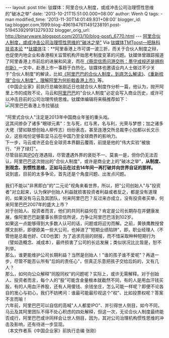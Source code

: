 --- layout: post title:
钛媒体：阿里合伙人制度，或成冲击公司治理惯性思维的"破冰之举" date:
'2013-10-21T15:51:00.000+08:00' author: Wenh Q tags: - man
modified\_time: '2013-11-30T14:01:49.931+08:00' blogger\_id:
tag:blogger.com,1999:blog-4961947611491238191.post-5194539291913279332
blogger\_orig\_url:
http://binaryware.blogspot.com/2013/10/blog-post\_6770.html ---
[阿里合伙人制度，或成冲击公司治理惯性思维的"破冰之举"](http://www.tmtpost.com/71530.html)
Via [钛媒体TMTpost—把脉科技资本论](http://www.tmtpost.com/)
**[钛媒体](http://www.tmtpost.com/ "钛媒体")注：**阿里香港上市可谓一波三折，而关于合伙人制度之辩，也促使内地企业和香港相关监管机构开始思考制度变革的问题。钛媒体曾跟踪报道了阿里香港上市前后的进展和风波，而在[《蔡崇信质问港交所：墨守成规还是拥抱创新》](http://www.tmtpost.com/67192.html)一文中，赴港上市一事趋于白热化。钛媒体也邀请业内人士做过不少关于"合伙人制度"的解读，比如[《阿里巴巴的合伙人制度，到底怎么解读》](http://www.tmtpost.com/60781.html)、[《重新梳理"合伙人制度"，理解阿里为何折戟香港上市》](http://www.tmtpost.com/70377.html)等。\
《中国企业家》前执行总编张刚近日也就合伙人制度作分析一篇，他认为，抛开阿里上市的成败不论，马云和[阿里巴巴](http://www.tmtpost.com/tag/%E9%98%BF%E9%87%8C%E5%B7%B4%E5%B7%B4 "查看 阿里巴巴 中的全部文章")的"合伙人制度"必定会写入商业历史，或许可以冲击目前的公司治理传统思维。钛媒体编辑将来稿推荐如下：\
![](http://www.tmtpost.com/wp-content/uploads/2013/10/138118863726.jpg "阿里巴巴香港上市拉锯战")\
\
"阿里式合伙人"注定是2013年中国商业年鉴的重头戏。\
这其间掺杂了诸多"眼球元素"：生与死，红与黑，名与利，光荣与梦想；加之诸多大佬（譬如联想创始人柳传志）纷纷表态，甚至连港交所总裁李小加都以长文示众，这些戏份足够彰显马云在中国乃至全球商界的影响力。\
下一步，马云或许还会在全球资本界翻云覆雨，前提是他的"伟大实验"被放行、"开了绿灯"。\
尽管目前其[IPO](http://www.tmtpost.com/tag/ipo "查看 IPO 中的全部文章")在港遇阻，尽管遭遇外界的褒贬不一、莫衷一是，但你仍无法否认，阿里巴巴这次抛出的"合伙人制度"，或许是商业史上的"破冰之举"，**从制度、到观念、到惯性思维，正如马云在过去14年间一再打破并向世界自证的那样。**\
说到底，目前的太多争论，首先还是个角度问题、出发点问题。\
\
我们不能以"非黑即白"的"二元论"视角来看世界，所以，把"公司创始人"与"投资者"对立起来，认为保护创始人利益就损害投资者利益或者反之，都是没有道理的，如果没有马云及其团队，何来阿里巴巴？反过来亦成立，没有投资者买单，何来阿里巴巴2007年的盛大上市？\
对于创始人、投资者而言，他们的共同利益何在？肯定是公司长期存在并健康发展，像阿里巴巴副董事长蔡崇信所说，力争让阿里巴巴活到102岁。\
如果这一点能够得到大多数人认可的话，问题或将迎刃而解。之前，黄铁鹰教授曾撰文剖析，即便欧美一些大公司，也掉进了"短期业绩陷阱"，即，职业经理人（不管他是总裁也好、CEO也罢）为了追求亮丽的财报，而不惜采取种种短期行为（譬如造概念、减成本），最终损害了公司的长远发展；类似状况比比皆是，恕不列举。\
那么，谁更能维护公司长期利益？当然是创始人！"谁的孩子谁不爱呢"？再退一步，尽管不能否认所有"后妈的责任心"，但真正乐意把孩子交给后妈的，又有几人？\
那么，如何向公众解释"同股同权"的问题呢？实际上，或许无需解释。对于创始人、投资者而言，每个人的"股"可能含金量根本就截然不同，有的人是用血汗钱买股，有的人用血汗养股，还有人用傻钱、余钱坐庄，怎么可能一样呢？即便不论各自的发心与初心，我们不妨拷问：谁最可能最珍视这个"权"、比如投票权呢？答案不言而喻！\
六年前，阿里巴巴可以自信的高喊"人人都爱IPO"、并引得世人侧目，如今不同，马云及其阿里团队不得不处心积虑的四处解释，但这一次，无论合伙人制度最终能否成行，阿里巴巴或许同样会让世人侧目，因为，其对公司治理机构惯性思维的冲击及影响，还有待进一步显现。\
（本文作者系《中国企业家》前执行总编 张刚）
